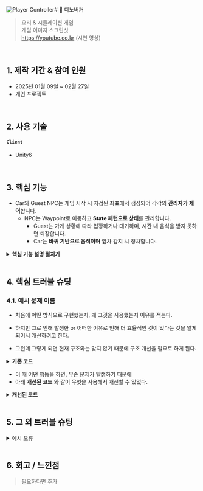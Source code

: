![Player Controller](https://github.com/user-attachments/assets/a65d215d-2a06-4790-9080-680f9a17b6f3)# 📌 디노버거
>요리 & 시뮬레이션 게임  
>게임 이미지 스크린샷  
>https://youtube.co.kr (시연 영상)

</br>

## 1. 제작 기간 & 참여 인원
- 2025년 01월 09일 ~ 02월 27일
- 개인 프로젝트

</br>

## 2. 사용 기술
#### `Client`
- Unity6

</br>

## 3. 핵심 기능
- Car와 Guest NPC는 게임 시작 시 지정된 좌표에서 생성되어 각각의 **관리자가 제어**합니다.
  - NPC는 Waypoint로 이동하고 **State 패턴으로 상태**를 관리합니다.
    - Guest는 가게 상황에 따라 입장하거나 대기하며, 시간 내 음식을 받지 못하면 퇴장합니다.
    - Car는 **바퀴 기반으로 움직이며** 앞차 감지 시 정차합니다.

<details>
<summary><b>핵심 기능 설명 펼치기</b></summary>
<div markdown="1">

### 3.1. NPC Spawn
![Guest Spawner](https://github.com/user-attachments/assets/48a913c4-0c12-4b61-89e0-12c53683303f)

- **Spawner 초기화** 📌 [코드 확인](https://github.com/MSKim0215/Dino_Burger/blob/26f141d32664c3031c122082ff2f87f32028f7fd/Assets/Scripts/Manager/Game/GuestManager.cs#L15)
  - 게임이 시작되면 미리 설정된 좌표를 불러와 생성 좌표를 초기화합니다.
- **NPC 생성** 📌 [코드 확인](https://github.com/MSKim0215/Dino_Burger/blob/26f141d32664c3031c122082ff2f87f32028f7fd/Assets/Scripts/Manager/Game/GuestManager.cs#L142)
  - 일정 시간마다 지정된 좌표에 NPC를 생성합니다.
  - 생성은 오브젝트 풀 매니저를 통해 이루어집니다.
- **NPC 종류**
  - Car와 Guest로 구성되어 있으며, 각각 해당 Spawner와 Manager가 관리합니다.

### 3.2. NPC Controller
![Waypoints](https://github.com/user-attachments/assets/bacc1852-58c0-4769-b015-ef2cf7205e34)

- **Waypoint 관리** 📌 [코드 확인](https://github.com/MSKim0215/Dino_Burger/blob/60bad920ddef8afa78d04c82898a29378f8cdaea/Assets/Scripts/Manager/Game/WaypointManager.cs#L44)
  - 게임 시작 시 Waypoint 타입별 좌표값을 초기화합니다.
  - 설정된 Waypoint 타입에 따라 다음 이동 좌표를 제공합니다.

![Guest Controller](https://github.com/user-attachments/assets/52cf0b40-bc91-4305-915e-02d5ceb36406)

- **State 패턴** 📌 [코드 확인](https://github.com/MSKim0215/Dino_Burger/blob/60bad920ddef8afa78d04c82898a29378f8cdaea/Assets/Scripts/Utils/State/CharacterState.cs#L235)
  - 캐릭터의 현재 상태를 관리합니다.
    - 상태 전환 시 실행되는 함수들을 관리합니다.
- **Guest 동작** 📌 [코드 확인](https://github.com/MSKim0215/Dino_Burger/blob/60bad920ddef8afa78d04c82898a29378f8cdaea/Assets/Scripts/Character/GuestController.cs#L152)
  - 목표 Waypoint를 기준으로 이동을 설정하고 실행합니다.
    - 지정된 좌표에 도달하면 다음 좌표를 목표로 설정합니다.
  - 가게 입장 가능 여부를 판단하고 행동합니다.
    - 자연스러운 동선을 위해 확률 기반으로 가게 내부 이동을 결정합니다.
    - 픽업존과 웨이팅존이 모두 가득 찬 경우에는 내부 이동이 결정되어도 입장하지 않습니다.
  - 픽업존이 가득 찬 경우 웨이팅존으로 이동합니다.
  - 주문 후 인내시간 내에 음식을 수령하거나 실패하면 퇴장합니다.
    - 주문은 가능한 재료 중에서 무작위로 선택됩니다.

<figure class="half">  
  <img src="https://github.com/user-attachments/assets/89c20685-af82-4e2b-a20e-68fff5e1799f" alt="바퀴의 회전력으로 이동" width="350">
  <img src="https://github.com/user-attachments/assets/b0344baf-6fa7-4992-8220-2bad166bb3ba" alt="지면과 닿지 않으면 이동 불가" width="350"> 
</figure>

- **Car 동작** 📌 [코드 확인](https://github.com/MSKim0215/Dino_Burger/blob/60bad920ddef8afa78d04c82898a29378f8cdaea/Assets/Scripts/Character/CarController.cs#L77)
  - Guest와 동일하게 목표 Waypoint를 기준으로 이동을 설정하고 실행합니다.
  - 자연스러운 이동을 위해 Wheel Collider를 사용했습니다.
    - 자동차 바퀴는 가속 힘에 비례하여 회전하며, 이 회전력으로 전진합니다.
  - 일정 거리 내에 다른 Car가 감지되면 제동력이 발생하여 정차합니다.

### 3.3. Player Controller
![Player Controller](https://github.com/user-attachments/assets/8be398ee-8647-49f3-988f-698c20bb9057)

- **물체 인식** 📌 [코드 확인](https://github.com/MSKim0215/Dino_Burger/blob/be5cbcaedd21fb791f62fd10d971912d028e8fe8/Assets/Scripts/Character/PlayerController.cs#L143)
  - 

- **상호작용**- 📌 [코드 확인](https://github.com/MSKim0215/Dino_Burger/blob/be5cbcaedd21fb791f62fd10d971912d028e8fe8/Assets/Scripts/Utils/Hand.cs#L5)
  - 물체를 보유할 수 있는 오브젝트는 모두 Hand를 갖고 시작합니다.
  - 상호작용을 하는 두 오브젝트 중 하나라도 HandObject를 가지고 있다면 주고 받을 수 있습니다.

### 3.4. Food Controller

</div>
</details>

</br>

## 4. 핵심 트러블 슈팅
### 4.1. 예시 문제 이름
- 처음에 어떤 방식으로 구현했는지, 왜 그것을 사용했는지 이유를 적는다.

- 하지만 그로 인해 발생한 or 어떠한 이유로 인해 더 효율적인 것이 있다는 것을 알게 되어서 개선하려고 한다.

- 그런데 그렇게 되면 현재 구조와는 맞지 않기 때문에 구조 개선을 필요로 하게 된다.

<details>
<summary><b>기존 코드</b></summary>
<div markdown="1">

~~~c#
// example code
~~~

</div>
</details>

- 이 때 어떤 행동을 하면, 무슨 문제가 발생하기 때문에
- 아래 **개선된 코드** 와 같이 무엇을 사용해서 개선할 수 있었다.

<details>
<summary><b>개선된 코드</b></summary>
<div markdown="1">

~~~c#
// example code
~~~

</div>
</details>

</br>

## 5. 그 외 트러블 슈팅
<details>
<summary>예시 오류</summary>
<div markdown="1">

- 어떤 방식으로 해결함
- 참고 링크 이미지 등 첨부하면 좋을듯
- 오류 문구 첨부도 좋고
- 코드가 필요한 경우 추가

</div>
</details>

</br>

## 6. 회고 / 느낀점
> 필요하다면 추가
